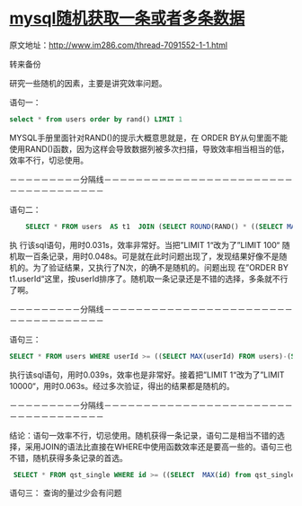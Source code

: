 # [mysql随机获取一条或者多条数据](https://www.cnblogs.com/leezhxing/p/3951801.html)



原文地址：http://www.im286.com/thread-7091552-1-1.html

转来备份

研究一些随机的因素，主要是讲究效率问题。

语句一：

```sql
select * from users order by rand() LIMIT 1
```

MYSQL手册里面针对RAND()的提示大概意思就是，在 ORDER BY从句里面不能使用RAND()函数，因为这样会导致数据列被多次扫描，导致效率相当相当的低，效率不行，切忌使用。

－－－－－－－－－分隔线－－－－－－－－－－－－－－－－－－－－－－－－－－－－－－－－－－－－

语句二：

```sql
    SELECT * FROM users  AS t1  JOIN (SELECT ROUND(RAND() * ((SELECT MAX(userId) FROM `users`)-(SELECT MIN(userId) FROM users))+(SELECT MIN(userId) FROM users)) AS userId) AS t2 WHERE t1.userId >= t2.userId ORDER BY t1.userId LIMIT 1
```

执 行该sql语句，用时0.031s，效率非常好。当把”LIMIT 1“改为了”LIMIT 100“ 随机取一百条记录，用时0.048s。可是就在此时问题出现了，发现结果好像不是随机的。为了验证结果，又执行了N次，的确不是随机的。问题出现 在”ORDER BY t1.userId“这里，按userId排序了。随机取一条记录还是不错的选择，多条就不行了啊。

－－－－－－－－－分隔线－－－－－－－－－－－－－－－－－－－－－－－－－－－－－－－－－－－－

语句三：

```sql
SELECT * FROM users WHERE userId >= ((SELECT MAX(userId) FROM users)-(SELECT MIN(userId) FROM users)) * RAND() + (SELECT MIN(userId) FROM users)  LIMIT 1
```

执行该sql语句，用时0.039s，效率也是非常好。接着把”LIMIT 1“改为了”LIMIT 10000“，用时0.063s。经过多次验证，得出的结果都是随机的。

－－－－－－－－－分隔线－－－－－－－－－－－－－－－－－－－－－－－－－－－－－－－－－－－－

结论：语句一效率不行，切忌使用。随机获得一条记录，语句二是相当不错的选择，采用JOIN的语法比直接在WHERE中使用函数效率还是要高一些的。语句三也不错，随机获得多条记录的首选。



```sql
 SELECT * FROM qst_single WHERE id >= ((SELECT  MAX(id) from qst_single) - (select min(id) from qst_single) ) * rand() + (select min(id) from qst_single) limit 5;
```

语句三： 查询的量过少会有问题